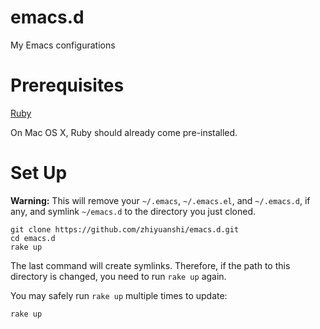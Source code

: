 # emacs.d

My Emacs configurations

# Prerequisites

[Ruby](https://www.ruby-lang.org/)

On Mac OS X, Ruby should already come pre-installed.

# Set Up

**Warning:** This will remove your `~/.emacs`, `~/.emacs.el`, and `~/.emacs.d`,
if any, and symlink `~/emacs.d` to the directory you just cloned.

```
git clone https://github.com/zhiyuanshi/emacs.d.git
cd emacs.d
rake up
```

The last command will create symlinks. Therefore, if the path to this directory
is changed, you need to run `rake up` again.

You may safely run `rake up` multiple times to update:

```
rake up
```
